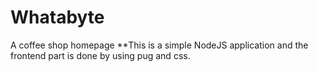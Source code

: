 # Whatabyte
A coffee shop homepage 
**This is a simple NodeJS application and the frontend part is done by using pug and css.

